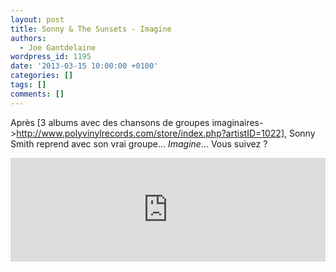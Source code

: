 ```yaml
---
layout: post
title: Sonny & The Sunsets - Imagine
authors:
  - Joe Gantdelaine
wordpress_id: 1195
date: '2013-03-15 10:00:00 +0100'
categories: []
tags: []
comments: []
---
```

Après [3 albums avec des chansons de groupes imaginaires->http://www.polyvinylrecords.com/store/index.php?artistID=1022], Sonny Smith reprend avec son vrai groupe... *Imagine*... Vous suivez ?

<iframe width="100%" height="166" scrolling="no" frameborder="no" src="https://w.soundcloud.com/player/?url=http%3A%2F%2Fapi.soundcloud.com%2Ftracks%2F81081230"></iframe> 
